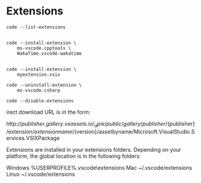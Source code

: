 # Extensions

    code --list-extensions


    code --install-extension \
        ms-vscode.cpptools \
        WakaTime.vscode-wakatime


    code --install-extension \
        myextension.vsix

    code --uninstall-extension \
        ms-vscode.csharp

    code --disable-extensions



irect download URL is in the form:

http://${publisher}.gallery.vsassets.io/_apis/public/gallery/publisher/${publisher}/extension/${extension name}/${version}/assetbyname/Microsoft.VisualStudio.Services.VSIXPackage


Extensions are installed in your extensions folders. Depending on your platform, the global location is in the following folders:

Windows %USERPROFILE%\.vscode\extensions
Mac ~/.vscode/extensions
Linux ~/.vscode/extensions



